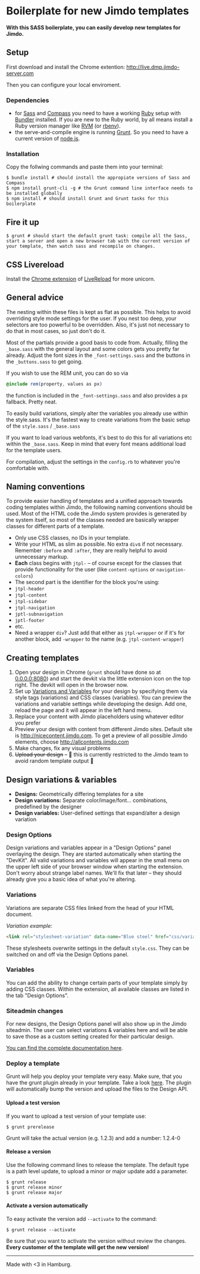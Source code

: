 # Boilerplate for new Jimdo templates

**With this SASS boilerplate, you can easily develop new templates for Jimdo.**

## Setup

First download and install the Chrome extention: http://live.dmp.jimdo-server.com

Then you can configure your local enviroment.

### Dependencies

- for [Sass](http://sass-lang.com/) and [Compass](http://compass-style.org/) you need to have a working [Ruby](https://www.ruby-lang.org/en/) setup with [Bundler](http://bundler.io/) installed. If you are new to the Ruby world, by all means install a Ruby version manager like [RVM](http://rvm.io/) (or [rbenv](http://rbenv.org/)).
- the serve-and-compile engine is running [Grunt](http://gruntjs.com/). So you need to have a current version of [node.js](http://nodejs.org/).

### Installation

Copy the follwing commands and paste them into your terminal:

    $ bundle install # should install the appropiate versions of Sass and Compass
    $ npm install grunt-cli -g # the Grunt command line interface needs to be installed globally
    $ npm install # should install Grunt and Grunt tasks for this boilerplate

## Fire it up

    $ grunt # should start the default grunt task: compile all the Sass, start a server and open a new browser tab with the current version of your template, then watch sass and recompile on changes.

## CSS Livereload

Install the [Chrome extension](https://chrome.google.com/webstore/detail/livereload/jnihajbhpnppcggbcgedagnkighmdlei) of [LiveReload](http://livereload.com/) for more unicorn.



## General advice

The nesting within these files is kept as flat as possible. This helps to avoid overriding style mode settings for the user. If you nest too deep, your selectors are too powerful to be overridden. Also, it's just not necessary to do that in most cases, so just don't do it.

Most of the partials provide a good basis to code from. Actually, filling the `_base.sass` with the general layout and some colors gets you pretty far already. Adjust the font sizes in the `_font-settings.sass` and the buttons in the `_buttons.sass` to get going.

If you wish to use the REM unit, you can do so via
```sass
@include rem(property, values as px)
```
the function is included in the `_font-settings.sass` and also provides a px fallback. Pretty neat.

To easily build variations, simply alter the variables you already use within the style.sass. It's the fastest way to create variations from the basic setup of the `style.sass` / `_base.sass`

If you want to load various webfonts, it's best to do this for all variations etc within the `_base.sass`. Keep in mind that every font means additional load for the template users.

For compilation, adjust the settings in the `config.rb` to whatever you're comfortable with.

## Naming conventions

To provide easier handling of templates and a unified approach towards coding templates within Jimdo, the following naming conventions should be used. Most of the HTML code the Jimdo system provides is generated by the system itself, so most of the classes needed are basically wrapper classes for different parts of a template.

* Only use CSS classes, no IDs in your template.
* Write your HTML as slim as possible. No extra `div`s if not necessary. Remember `:before` and `:after`, they are really helpful to avoid unnecessary markup.
* **Each** class begins with `jtpl-` – of course except for the classes that provide functionality for the user (like `content-options` or `navigation-colors`)
* The second part is the identifier for the block you're using:
* `jtpl-header`
* `jtpl-content`
* `jtpl-sidebar`
* `jtpl-navigation`
* `jptl-subnavigation`
* `jptl-footer`
* etc.
* Need a wrapper `div`? Just add that either as `jtpl-wrapper` or if it's for another block, add `-wrapper` to the name (e.g. `jtpl-content-wrapper`)


## Creating templates

1. Open your design in Chrome (`grunt` should have done so at [0.0.0.0:8080](http://0.0.0.0:8080/)) and start the devkit via the little extension icon on the top right. The devkit will open in the browser now.
2. Set up [Variations and Variables](#design-variations--variables) for your design by specifying them via style tags (variations) and CSS classes (variables). You can preview the variations and variable settings while developing the design. Add one, reload the page and it will appear in the left hand menu.
3. Replace your content with Jimdo placeholders using whatever editor you prefer
4. Preview your design with content from different Jimdo sites. Default site is http://nicecontent.jimdo.com. To get a preview of all possible Jimdo elements, choose http://allcontents.jimdo.com
5. Make changes, fix any visual problems
6. ~~Upload your design~~ – :construction: this is currently restricted to the Jimdo team to avoid random template output :construction:

## Design variations & variables

- **Designs:** Geometrically differing templates for a site
- **Design variations:** Separate color/image/font... combinations, predefined by the designer
- **Design variables:** User-defined settings that expand/alter a design variation

### Design Options
Design variations and variables appear in a "Design Options" panel overlaying the design. They are started automatically when starting the "DevKit". All valid variations and variables will appear in the small menu on the upper left side of your browser window when starting the extension. Don't worry about strange label names. We'll fix that later – they should already give you a basic idea of what you're altering.

### Variations

Variations are separate CSS files linked from the head of your HTML document.

*Variation example:*

```html
<link rel="stylesheet-variation" data-name="Blue steel" href="css/variation-blue.css" data-icon="#79BACC" />
```

These stylesheets overwrite settings in the default `style.css`. They can be switched on and off via the Design Options panel.

### Variables

You can add the ability to change certain parts of your template simply by adding CSS classes. Within the extension, all available classes are listed in the tab "Design Options".

### Siteadmin changes

For new designs, the Design Options panel will also show up in the Jimdo siteadmin. The user can select variations & variables here and will be able to save those as a custom setting created for their particular design.

[You can find the complete documentation here](http://devkit.dmp.jimdo-server.com/).

### Deploy a template

Grunt will help you deploy your template very easy. Make sure, that you have the grunt plugin already in your template. Take a look [here](https://github.com/Jimdo/template-hamburg/commit/8dec5b381ae4de62782653a872e21c46c406baad). The plugin will automatically bump the version and upload the files to the Design API. 

#### Upload a test version

If you want to upload a test version of your template use: 

```$ grunt prerelease```

Grunt will take the actual version (e.g. 1.2.3) and add a number: 1.2.4-0

#### Release a version

Use the following command lines to release the template. The default type is a path level update, to upload 
a minor or major update add a parameter. 

```
$ grunt release
$ grunt release minor 
$ grunt release major
```

#### Activate a version automatically 

To easy activate the version add `--activate` to the command: 

```$ grunt release --activate```

Be sure that you want to activate the version without review the changes. **Every customer of the template will get the new version!**


---

Made with <3 in Hamburg.
